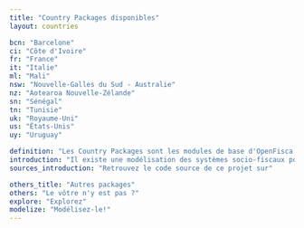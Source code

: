 ```yaml
---
title: "Country Packages disponibles"
layout: countries

bcn: "Barcelone"
ci: "Côte d'Ivoire"
fr: "France"
it: "Italie"
ml: "Mali"
nsw: "Nouvelle-Galles du Sud - Australie"
nz: "Aotearoa Nouvelle-Zélande"
sn: "Sénégal"
tn: "Tunisie"
uk: "Royaume-Uni"
us: "États-Unis"
uy: "Uruguay"

definition: "Les Country Packages sont les modules de base d'OpenFisca. Ils définissent les Paramètres, Entités et Variables d'un pays."
introduction: "Il existe une modélisation des systèmes socio-fiscaux pour les pays suivants :"
sources_introduction: "Retrouvez le code source de ce projet sur"

others_title: "Autres packages"
others: "Le vôtre n'y est pas ?"
explore: "Explorez"
modelize: "Modélisez-le!"
---
```

